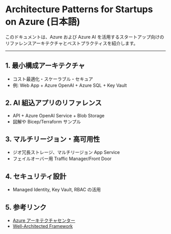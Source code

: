 # Architecture Patterns for Startups on Azure (日本語)

このドキュメントは、Azure および Azure AI を活用するスタートアップ向けのリファレンスアーキテクチャとベストプラクティスを紹介します。

---

## 1. 最小構成アーキテクチャ
- コスト最適化・スケーラブル・セキュア
- 例: Web App + Azure OpenAI + Azure SQL + Key Vault

## 2. AI 組込アプリのリファレンス
- API + Azure OpenAI Service + Blob Storage
- 図解や Bicep/Terraform サンプル

## 3. マルチリージョン・高可用性
- ジオ冗長ストレージ、マルチリージョン App Service
- フェイルオーバー用 Traffic Manager/Front Door

## 4. セキュリティ設計
- Managed Identity, Key Vault, RBAC の活用

## 5. 参考リンク
- [Azure アーキテクチャセンター](https://learn.microsoft.com/ja-jp/azure/architecture/)
- [Well-Architected Framework](https://learn.microsoft.com/ja-jp/azure/architecture/framework/)
